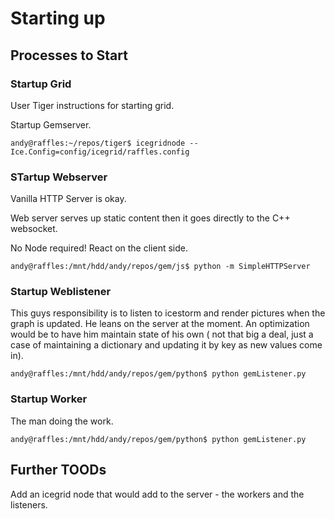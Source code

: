 # Starting up #


## Processes to Start ##

### Startup Grid ###

User Tiger instructions for starting grid.

Startup Gemserver.

`andy@raffles:~/repos/tiger$ icegridnode --Ice.Config=config/icegrid/raffles.config`


### STartup Webserver ###

Vanilla HTTP Server is okay.

Web server serves up static content then it goes directly to the C++ websocket.

No Node required! React on the client side.

`andy@raffles:/mnt/hdd/andy/repos/gem/js$ python -m SimpleHTTPServer`

### Startup Weblistener ###

This guys responsibility is to listen to icestorm and render pictures
when the graph is updated. He leans on the server at the moment. An
optimization would be to have him maintain state of his own ( not that
big a deal, just a case of maintaining a dictionary and updating it by
key as new values come in).

`andy@raffles:/mnt/hdd/andy/repos/gem/python$ python gemListener.py`

### Startup Worker ###

The man doing the work.

`andy@raffles:/mnt/hdd/andy/repos/gem/python$ python gemListener.py`

## Further TOODs ##

Add an icegrid node that would add to the server - the workers and the
listeners.
